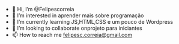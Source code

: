 - 👋 Hi, I’m @Felipescorreia
- 👀 I’m interested in aprender mais sobre programação
- 🌱 I’m currently learning  JS,HTML,CSS e um pouco de Wordpress
- 💞️ I’m looking to collaborate onprojeto para iniciantes
- 📫 How to reach me felipesc.correia@gmail.com

<!---
Felipescorreia/Felipescorreia is a ✨ special ✨ repository because its `README.md` (this file) appears on your GitHub profile.
You can click the Preview link to take a look at your changes.
--->
